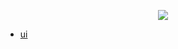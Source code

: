 
<p align="center">
<a href="https://github.com/lifeparticle/binarytree/contribute" >
  
<img src="https://img.shields.io/badge/good%20first%20issue-white?style=for-the-badge&logo=github&color=000" />

</a>
</p>

- [ui](./ui/CONTRIBUTING.md)
